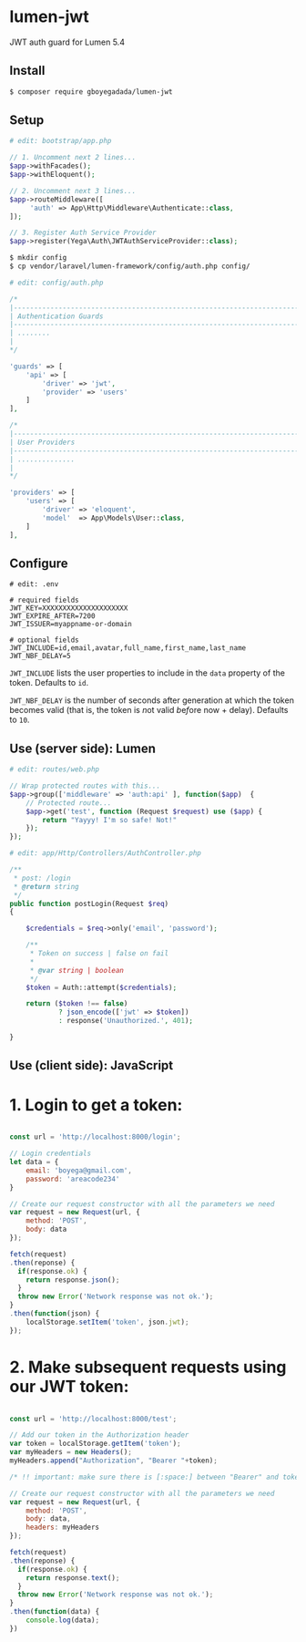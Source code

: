# lumen-jwt

JWT auth guard for Lumen 5.4

## Install

```bash
$ composer require gboyegadada/lumen-jwt
```

## Setup

```php
# edit: bootstrap/app.php

// 1. Uncomment next 2 lines...
$app->withFacades();
$app->withEloquent();

// 2. Uncomment next 3 lines...
$app->routeMiddleware([
     'auth' => App\Http\Middleware\Authenticate::class,
]);

// 3. Register Auth Service Provider
$app->register(Yega\Auth\JWTAuthServiceProvider::class);

```

```bash
$ mkdir config
$ cp vendor/laravel/lumen-framework/config/auth.php config/
```

```php
# edit: config/auth.php

/*
|--------------------------------------------------------------------------
| Authentication Guards
|--------------------------------------------------------------------------
| ........
|
*/

'guards' => [
    'api' => [
        'driver' => 'jwt',
        'provider' => 'users'
    ]
],

/*
|--------------------------------------------------------------------------
| User Providers
|--------------------------------------------------------------------------
| ..............
|
*/

'providers' => [
    'users' => [
        'driver' => 'eloquent',
        'model'  => App\Models\User::class,
    ]
],

```

## Configure

```text
# edit: .env

# required fields
JWT_KEY=XXXXXXXXXXXXXXXXXXXXX
JWT_EXPIRE_AFTER=7200
JWT_ISSUER=myappname-or-domain

# optional fields
JWT_INCLUDE=id,email,avatar,full_name,first_name,last_name
JWT_NBF_DELAY=5

```

`JWT_INCLUDE` lists the user properties to include in the `data` property of the
token. Defaults to `id`.

`JWT_NBF_DELAY` is the number of seconds after generation at which the token
becomes valid (that is, the token is *n*ot valid *b*e*f*ore now + delay).
Defaults to `10`.

## Use (server side): Lumen

```php
# edit: routes/web.php

// Wrap protected routes with this...
$app->group(['middleware' => 'auth:api' ], function($app)  {
    // Protected route...
    $app->get('test', function (Request $request) use ($app) {
        return "Yayyy! I'm so safe! Not!"
    });
});

```


```php
# edit: app/Http/Controllers/AuthController.php

/**
 * post: /login
 * @return string
 */
public function postLogin(Request $req)
{

    $credentials = $req->only('email', 'password');

    /**
     * Token on success | false on fail
     *
     * @var string | boolean
     */
    $token = Auth::attempt($credentials);

    return ($token !== false)
            ? json_encode(['jwt' => $token])
            : response('Unauthorized.', 401);

}

```

## Use (client side): JavaScript

# 1. Login to get a token:

```javascript

const url = 'http://localhost:8000/login';

// Login credentials
let data = {
    email: 'boyega@gmail.com',
    password: 'areacode234'
}

// Create our request constructor with all the parameters we need
var request = new Request(url, {
    method: 'POST',
    body: data
});

fetch(request)
.then(reponse) {
  if(response.ok) {
    return response.json();
  }
  throw new Error('Network response was not ok.');
}
.then(function(json) {
    localStorage.setItem('token', json.jwt);
});

```

# 2. Make subsequent requests using our JWT token:

```javascript

const url = 'http://localhost:8000/test';

// Add our token in the Authorization header
var token = localStorage.getItem('token');
var myHeaders = new Headers();
myHeaders.append("Authorization", "Bearer "+token);

/* !! important: make sure there is [:space:] between "Bearer" and token !! */

// Create our request constructor with all the parameters we need
var request = new Request(url, {
    method: 'POST',
    body: data,
    headers: myHeaders    
});

fetch(request)
.then(reponse) {
  if(response.ok) {
    return response.text(); 
  }
  throw new Error('Network response was not ok.');
}
.then(function(data) {
    console.log(data);
})

```
